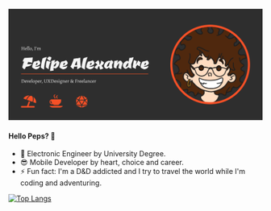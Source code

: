 ![](https://github.com/felipeSima/felipeSima/blob/main/recursos/Group%209.png)

#### Hello Peps? 👋
- 🌱 Electronic Engineer by University Degree.
- 😎 Mobile Developer by heart, choice and career.
- ⚡ Fun fact: I'm a D&D addicted and I try to travel the world while I'm coding and adventuring.


<!--
[![Anurag's GitHub stats](https://github-readme-stats.vercel.app/api?username=felipeSima&count_private=true&show_icons=true&title_color=f75026&bg_color=2e2e2e&text_color=f5f5f5&icon_color=f75026&hide=issues,contribs)
](https://github.com/anuraghazra/github-readme-stats)
-->

[![Top Langs](https://github-readme-stats.vercel.app/api/top-langs/?username=felipeSima&layout=compact&title_color=f75026&bg_color=2e2e2e&text_color=f5f5f5)](https://github.com/anuraghazra/github-readme-stats)

<!--
**felipeSima/felipeSima** is a ✨ _special_ ✨ repository because its `README.md` (this file) appears on your GitHub profile.

Here are some ideas to get you started:

- 🔭 I’m currently working on ...
- 🌱 I’m currently learning ...
- 👯 I’m looking to collaborate on ...
- 🤔 I’m looking for help with ...
- 💬 Ask me about ...
- 📫 How to reach me: ...
- 😄 Pronouns: ...
- ⚡ Fun fact: ...
-->
